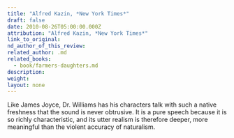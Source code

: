 ```yaml
---
title: "Alfred Kazin, *New York Times*"
draft: false
date: 2010-08-26T05:00:00.000Z
attribution: "Alfred Kazin, *New York Times*"
link_to_original:
nd_author_of_this_review:
related_author: .md
related_books:
  - book/farmers-daughters.md
description:
weight:
layout: none
---
```

Like James Joyce, Dr. Williams has his characters talk with such a native freshness that the sound is never obtrusive. It is a pure speech because it is so richly characteristic, and its utter realism is therefore deeper, more meaningful than the violent accuracy of naturalism.

